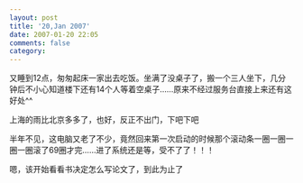 ```yaml
---
layout: post
title: '20,Jan 2007'
date: 2007-01-20 22:05
comments: false
category: 
---
```

    

又睡到12点，匆匆起床一家出去吃饭。坐满了没桌子了，搬一个三人坐下，几分钟后不小心知道楼下还有14个人等着空桌子……原来不经过服务台直接上来还有这好处^^

上海的雨比北京多多了，也好，反正不出门，下吧下吧

半年不见，这电脑又老了不少，竟然回来第一次启动的时候那个滚动条一圈一圈一圈一圈滚了69圈才完……进了系统还是等，受不了了！！！

嗯，该开始看看书决定怎么写论文了，到此为止了
